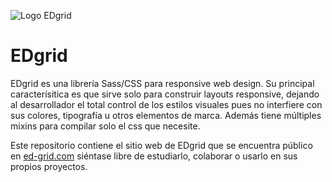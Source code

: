 ![Logo EDgrid](http://ed-grid.com/images/EDgrid-logo.svg)

# EDgrid

EDgrid es una librería Sass/CSS para responsive web design. Su principal caracterísitica es que sirve solo para construir layouts responsive, dejando al desarrollador el total control de los estilos visuales pues no interfiere con sus colores, tipografía u otros elementos de marca. Además tiene múltiples mixins para compilar solo el css que necesite.

Este repositorio contiene el sitio web de EDgrid que se encuentra público en [ed-grid.com](http://ed-grid.com) siéntase libre de estudiarlo, colaborar o usarlo en sus propios proyectos.


